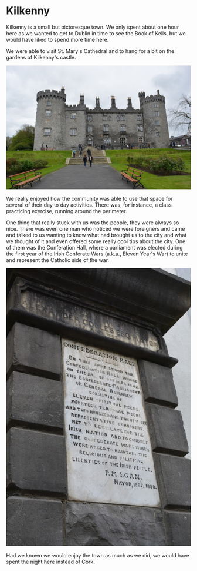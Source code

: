 # Kilkenny

Kilkenny is a small but pictoresque town. We only spent about one hour here as we wanted to get to Dublin in time to see the Book of Kells, but we would have liked to spend more time here.

We were able to visit St. Mary's Cathedral and to hang for a bit on the gardens of Kilkenny's castle.

![Kilkenny Castle](images/Ireland/kilkenny_castle.jpg)

We really enjoyed how the community was able to use that space for several of their day to day activities. There was, for instance, a class practicing exercise, running around the perimeter.

One thing that really stuck with us was the people, they were always so nice. There was even one man who noticed we were foreigners and came and talked to us wanting to know what had brought us to the city and what we thought of it and even offered some really cool tips about the city. One of them was the Conferation Hall, where a parliament was elected during the first year of the Irish Conferate Wars (a.k.a., Eleven Year's War) to unite and represent the Catholic side of the war.

![Confederation Hall](images/Ireland/kilkenny.jpg)

Had we known we would enjoy the town as much as we did, we would have spent the night here instead of Cork.